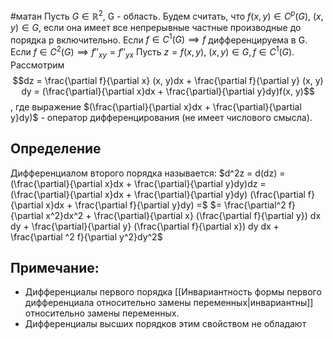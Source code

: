 #матан 
Пусть $G \in \mathbb{R}^2$, G - область.
Будем считать, что $f(x, y) \in C^p (G), \ (x, y) \in G$, если она имеет все непрерывные частные производные до порядка p включительно. 
Если $f \in C^1 (G) \implies f$ дифференцируема в G.
Если $f \in C^2 (G) \implies f''_{xy} = f''_{yx}$
Пусть $z = f(x, y), \ (x, y) \in G, f \in C^1(G).$ Рассмотрим $$dz = \frac{\partial f}{\partial x} (x, y)dx + \frac{\partial f}{\partial y} (x, y) dy = (\frac{\partial}{\partial x}dx + \frac{\partial}{\partial y}dy)f(x, y)$$, где выражение $(\frac{\partial}{\partial x}dx + \frac{\partial}{\partial y}dy)$ - оператор дифференцирования (не имеет числового смысла).
## Определение
Дифференциалом второго порядка называется:
$d^2z = d(dz) = (\frac{\partial}{\partial x}dx + \frac{\partial}{\partial y}dy)dz = (\frac{\partial}{\partial x}dx + \frac{\partial}{\partial y}dy) (\frac{\partial f}{\partial x}dx + \frac{\partial f}{\partial y}dy) =$
$= \frac{\partial^2 f}{\partial x^2}dx^2 + \frac{\partial}{\partial x} (\frac{\partial f}{\partial y}) dx dy + \frac{\partial}{\partial y} (\frac{\partial f}{\partial x}) dy dx + \frac{\partial ^2 f}{\partial y^2}dy^2$
## Примечание:
- Дифференциалы первого порядка [[Инвариантность формы первого дифференциала относительно замены переменных|инвариантны]] относительно замены переменных.
- Дифференциалы высших порядков этим свойством не обладают